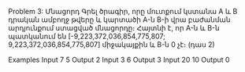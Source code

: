 Problem 3: Մնացորդ
Գրել ծրագիր, որը մուտքում կստանա A և B դրական ամբողջ թվերը և կարտածի A-ն B-ի վրա բաժանման արդյունքում ստացված մնացորդը։ Հայտնի է, որ A-ն և B-ն պատկանում են [-9,223,372,036,854,775,807; 9,223,372,036,854,775,807] միջակայքին և B-ն 0 չէ։ (դաս 2)

Examples
Input
7 5
Output
2
Input
3 6
Output
3
Input
20 10
Output
0
